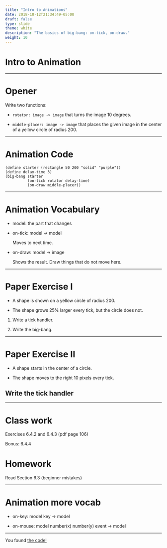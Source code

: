 ```yaml
---
title: "Intro to Animations"
date: 2018-10-12T21:34:49-05:00
draft: false
type: slide
theme: white
description: "The basics of big-bang: on-tick, on-draw."
weight: 10
---
```


# Intro to Animation

---

# Opener

Write two functions:

* `rotator: image -> image` that turns the image 10 degrees.

* `middle-placer: image -> image` that places the given
image in the center of a yellow circle of radius 200.

---

# Animation Code

```racket
(define starter (rectangle 50 200 "solid" "purple"))
(define delay-time 3)
(big-bang starter
          (on-tick rotator delay-time)
          (on-draw middle-placer))
```

---

# Animation Vocabulary

* model: the part that changes

* on-tick: model -> model

  Moves to next time.

* on-draw: model -> image

  Shows the result. Draw things that do not move here.

--- 

# Paper Exercise I

* A shape is shown on a yellow circle of radius 200. 

* The shape grows 25% larger every tick, but the circle does not.

1. Write a tick handler.

2. Write the big-bang.

---

# Paper Exercise II

* A shape starts in the center of a circle.

* The shape moves to the right 10 pixels every tick.

## Write the tick handler

---

# Class work

Exercises 6.4.2 and 6.4.3 (pdf page 106)

Bonus: 6.4.4

# Homework

Read Section 6.3 (beginner mistakes)

---

# Animation more vocab

* on-key: model key -> model

* on-mouse: model number(x) number(y) event -> model

---

You found [the code!](animation-day1.rkt)
